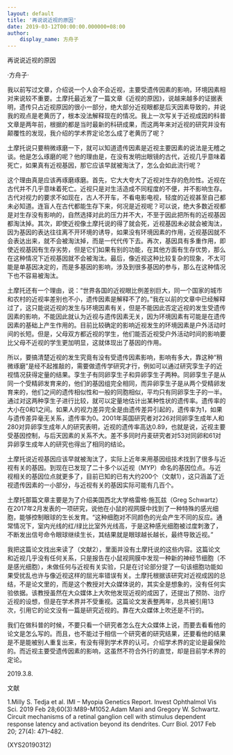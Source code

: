 ```yaml
---
layout: default
title: '再说说近视的原因'
date: 2019-03-12T00:00:00.000000+08:00
author:
    display_name: 方舟子
---
```


再说说近视的原因

·方舟子·

我以前写过文章，介绍说一个人会不会近视，主要受遗传因素的影响，环境因素相对来说较不重要。土摩托最近发了一篇文章《近视的原因》，说越来越多的证据表明，遗传只占近视原因的很小一部分，绝大部分近视眼都是后天因素导致的，并说我的观点是老黄历了，根本没法解释现在的情况。我上一次写关于近视成因的科普文章是两年前，根据的都是当时最新的科研成果，而这两年来对近视的研究并没有颠覆性的发现，我介绍的学术界定论怎么成了老黄历了呢？

土摩托说只要稍微琢磨一下，就可以知道遗传因素是近视主要因素的说法是无稽之谈。他是怎么琢磨的呢？他的理由是，在没有发明出眼镜的古代，近视几乎意味着死亡，如果真有近视基因，那它应该早就被淘汰了，怎么会如此流行呢？

这个理由真是应该再琢磨琢磨。首先，它大大夸大了近视对生存的危险性。近视在古代并不几乎意味着死亡。近视只是对生活造成不同程度的不便，并不影响生存。古代对视力的要求不如现在，古人不开车，不看电影电视，轻度的近视甚至自己都未必知道。连盲人在古代都能生存下来，何况是近视呢？可以说，绝大多数近视都是对生存没有影响的，自然选择对此的压力并不大，不至于因此把所有的近视基因都淘汰掉。其次，即使近视像土摩托说的得了就会死，近视基因未必就会被淘汰，因为基因的表达往往离不开环境的诱导，如果没有环境因素的作用，近视基因就不会表达出来，就不会被淘汰掉，而是一代代传下去。再次，基因具有多重作用，即使近视基因有生存劣势，但是它们如果有别的功能，在其他方面有生存优势，那么在这种情况下近视基因就不会被淘汰。最后，像近视这种比较复杂的现象，不太可能是单基因决定的，而是多基因的影响，涉及到很多基因的参与，那么在这种情况下也不容易被淘汰。

土摩托还有一个理由，说：“世界各国的近视眼比例差别巨大，同一个国家的城市和农村的近视率差别也不小，遗传因素是解释不了的。”我在以前的文章中已经解释过了，这只能说近视的发生与环境因素有关，但是不能因此否定近视的发生受遗传因素的影响，不能因此就认为近视与遗传因素无关，因为环境因素有可能是在遗传因素的基础上产生作用的。目前比较确定的影响近视发生的环境因素是户外活动时间的长短。但是，父母双方都近视的学生，他们能否近视受户外活动时间的影响要比父母不近视的学生更加明显，这就体现出了基因的作用。

所以，要搞清楚近视的发生究竟有没有受遗传因素影响，影响有多大，靠这种“稍微琢磨”是经不起推敲的，需要做遗传学研究才行，例如可以通过研究孪生子的近视情况获得定量的结果。孪生子有同卵孪生子和异卵孪生子两种。同卵孪生子是从同一个受精卵发育来的，他们的基因组完全相同，而异卵孪生子是从两个受精卵发育来的，他们之间的遗传相似性和一般的同胞相似，平均只有同卵孪生子的一半。通过对这两种孪生子进行比较，就可以定量地估计出某种性状的遗传率。遗传率的大小在0和1之间。如果人的视力差异完全是由遗传差异引起的，遗传率为1，如果与遗传差异毫无关系，遗传率为0。2001年英国研究者对226对同卵孪生成年人和280对异卵孪生成年人的研究表明，近视的遗传率高达0.89，也就是说，近视主要受基因控制，与后天因素的关系不大。差不多同时丹麦研究者对53对同卵和61对异卵孪生成年人的研究也得出了相同的结论。

土摩托说近视基因应该早就被淘汰了，实际上近年来用基因组技术找到了很多与近视有关的基因。到现在已发现了二十多个以近视（MYP）命名的基因位点。与近视相关的基因位点就更多了，目前已知的已有大约200个（文献1），这只涵盖了近视遗传因素的一小部分，与近视有关的基因实际可能有几百个。

土摩托那篇文章主要是为了介绍美国西北大学格雷格·施瓦兹（Greg Schwartz）在2017年2月发表的一项研究，说他在小鼠的视网膜中找到了一种特殊的感光细胞，能够控制眼球的生长发育。“这种细胞对不同颜色的光会产生不同的反应。通常情况下，室内光线的红/绿比比室外光线高，于是这种感光细胞被过度刺激了，不断发出信号命令眼球继续生长，其结果就是眼球越长越长，最终导致近视。”

我把这篇论文找出来读了（文献2），里面并没有土摩托说的这些内容。这篇论文和近视几乎没有任何关系，只是报告在小鼠视网膜中发现一种新的神经节细胞（不是感光细胞），未做任何与近视有关实验，只是在讨论部分提了一句该细胞功能如果受扰乱也许与像近视这样的屈光率错误有关。土摩托根据该研究对近视成因的总结，不是论文里的，而是这个教授对大众媒体说的，其实全是想象的，没有任何实验依据。该教授虽然在大众媒体上大吹他发现近视的成因了，还提出了预防、治疗近视的设想，但是在学术界并不受重视。这篇论文发表整两年，总共被引用13次，引用它的论文没有一篇是研究近视的。靠在大众媒体上吹还是不行的。

我们在做科普的时候，不要只看一个研究者怎么在大众媒体上说，而要去看看他的论文是怎么写的。而且，也不能过于相信一个研究者的研究结果，还要看他的结果是不是能被别人重复出来，有没有得到学术界的认可。介绍学术界的定论是最保险的。而近视主要受遗传因素的影响，这虽然不符合外行的直觉，却是目前学术界的定论。

2019.3.8.

文献

1.Milly S. Tedja et al. IMI – Myopia Genetics Report. Invest Ophthalmol Vis Sci. 2019 Feb 28;60(3):M89-M1052.Adam Mani and Gregory W. Schwartz. Circuit mechanisms of a retinal ganglion cell with stimulus dependent response latency and activation beyond its dendrites. Curr Biol. 2017 Feb 20; 27(4): 471–482.

(XYS20190312)

